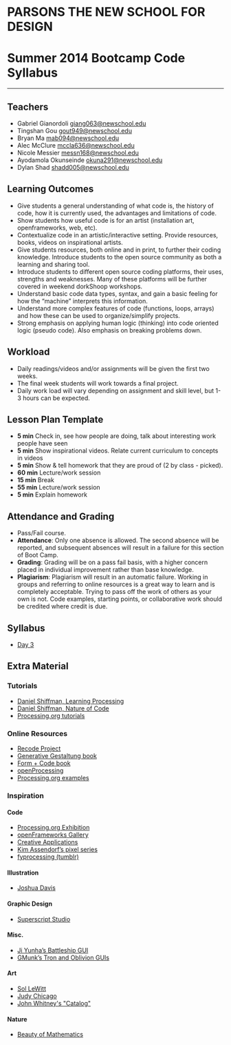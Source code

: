 # PARSONS THE NEW SCHOOL FOR DESIGN
# Summer 2014 Bootcamp Code Syllabus
-------------------------------------------------------------------

## Teachers

* Gabriel Gianordoli <giang063@newschool.edu>
* Tingshan Gou <gout949@newschool.edu>
* Bryan Ma <mab094@newschool.edu>
* Alec McClure <mccla636@newschool.edu>
* Nicole Messier <messn168@newschool.edu>
* Ayodamola Okunseinde <okuna291@newschool.edu>
* Dylan Shad <shadd005@newschool.edu>

## Learning Outcomes
* Give students a general understanding of what code is, the history of code, how it is currently used, the advantages and limitations of code.
* Show students how useful code is for an artist (installation art, openframeworks, web, etc).
* Contextualize code in an artistic/interactive setting. Provide resources, books, videos on inspirational artists.
* Give students resources, both online and in print, to further their coding knowledge.  Introduce students to the open source community as both a learning and sharing tool.
* Introduce students to different open source coding platforms, their uses, strengths and weaknesses. Many of these platforms will be further covered in weekend dorkShoop workshops.
* Understand basic code data types, syntax, and gain a basic feeling for how the “machine” interprets this information.
* Understand more complex features of code (functions, loops, arrays) and how these can be used to organize/simplify projects.
* Strong emphasis on applying human logic (thinking) into code oriented logic (pseudo code). Also emphasis on breaking problems down.

## Workload
* Daily readings/videos and/or assignments will be given the first two weeks.
* The final week students will work towards a final project.
* Daily work load will vary depending on assignment and skill level, but 1-3 hours can be expected.

## Lesson Plan Template
* **5 min** Check in, see how people are doing, talk about interesting work people have seen
* **5 min** Show inspirational videos. Relate current curriculum to concepts in videos
* **5 min** Show & tell homework that they are proud of (2 by class - picked).
* **60 min** Lecture/work session
* **15 min** Break
* **55 min** Lecture/work session
* **5 min** Explain homework

## Attendance and Grading
* Pass/Fail course.
* **Attendance**: Only one absence is allowed. The second absence will be reported, and
subsequent absences will result in a failure for this section of Boot Camp.
* **Grading**: Grading will be on a pass fail basis, with a higher concern placed in individual
improvement rather than base knowledge.
* **Plagiarism**: Plagiarism will result in an automatic failure. Working in groups and referring to online resources is a great way to learn and is completely acceptable. Trying to pass off the work of others as your own is not. Code examples, starting points, or collaborative work should be credited where credit is due.

## Syllabus
* [Day 3](https://github.com/gianordoli/bootcamp_2014_code/blob/master/day_03/README.md)

## Extra Material
### Tutorials
* [Daniel Shiffman, Learning Processing](http://www.learningprocessing.com)
* [Daniel Shiffman, Nature of Code](http://natureofcode.com/book)
* [Processing.org tutorials](http://processing.org/tutorials)

### Online Resources
* [Recode Project](http://recodeproject.com)
* [Generative Gestaltung book](http://www.generative-gestaltung.de/code)
* [Form + Code book](http://formandcode.com/code-examples)
* [openProcessing](http://openprocessing.org)
* [Processing.org examples](http://processing.org/examples/)

### Inspiration
#### Code
* [Processing.org Exhibition](http://processing.org/exhibition)
* [openFrameworks Gallery](http://openframeworks.cc/gallery)
* [Creative Applications](http://www.creativeapplications.net)
* [Kim Assendorf’s pixel series](http://kimasendorf.com/)
* [fyprocessing (tumblr)](http://fyprocessing.tumblr.com)

#### Illustration
* [Joshua Davis](http://www.joshuadavis.com)

#### Graphic Design
* [Superscript Studio](http://www.super-script.com/v2/fr/super/page/projets/design-graphique/nuits-sonores-2013108)

#### Misc.
* [Ji Yunha’s Battleship GUI](http://jiyunha.com/Battleship)
* [GMunk’s Tron and Oblivion GUIs](http://work.gmunk.com/)

#### Art
* [Sol LeWitt](http://en.wikipedia.org/wiki/Sol_LeWitt)
* [Judy Chicago](http://www.judychicago.com/gallery.php?name=Minimal+Works+Gallery)
* [John Whitney's "Catalog"](https://www.youtube.com/watch?v=TbV7loKp69s)

#### Nature
* [Beauty of Mathematics](https://vimeo.com/77330591)
